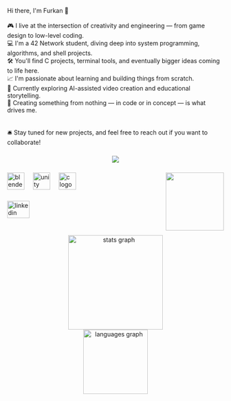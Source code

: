<p align="left">Hi there, I'm Furkan 👋<br><br>🎮 I live at the intersection of creativity and engineering — from game design to low-level coding.  <br>💻 I'm a 42 Network student, diving deep into system programming, algorithms, and shell projects.  <br>🛠️ You'll find C projects, terminal tools, and eventually bigger ideas coming to life here.  <br>📈 I'm passionate about learning and building things from scratch.  <br>🌱 Currently exploring AI-assisted video creation and educational storytelling.  <br>🧠 Creating something from nothing — in code or in concept — is what drives me.<br><br><br>🛎️ Stay tuned for new projects, and feel free to reach out if you want to collaborate!</p>

###

<div align="center">
  <img src="https://profile-counter.glitch.me/FurkanTheNazim/count.svg?"  />
</div>

###

<img align="right" height="135" src="https://media.giphy.com/media/v1.Y2lkPTc5MGI3NjExa2RvY2E0eGllNjhjbjR6Zmx2a2xzMnc5YnAwajRrOXN4cXhuYWVxcyZlcD12MV9naWZzX3NlYXJjaCZjdD1n/JqmupuTVZYaQX5s094/giphy.gif"  />

###

<div align="left">
  <img src="https://cdn.jsdelivr.net/gh/devicons/devicon/icons/blender/blender-original.svg" height="40" alt="blender logo"  />
  <img width="12" />
  <img src="https://cdn.simpleicons.org/unity/FFFFFF" height="40" alt="unity logo"  />
  <img width="12" />
  <img src="https://cdn.simpleicons.org/c/A8B9CC" height="40" alt="c logo"  />
</div>

###

<div align="left">
  <a href="https://www.linkedin.com/in/furkan-m-09034520a/" target="_blank">
    <img src="https://raw.githubusercontent.com/maurodesouza/profile-readme-generator/master/src/assets/icons/social/linkedin/default.svg" width="52" height="40" alt="linkedin logo"  />
  </a>
</div>

###

<br clear="both">

<div align="center">
  <img src="https://github-readme-stats.vercel.app/api?username=FurkanTheNazim&hide_title=false&hide_rank=false&show_icons=true&include_all_commits=true&count_private=true&disable_animations=false&theme=tokyonight&locale=en&hide_border=false&order=1" height="220" alt="stats graph" /> <br>
  <img src="https://github-readme-stats.vercel.app/api/top-langs?username=FurkanTheNazim&locale=en&hide_title=true&layout=compact&card_width=320&langs_count=5&theme=tokyonight&hide_border=false&order=2" height="150" alt="languages graph"  />
</div>

###

